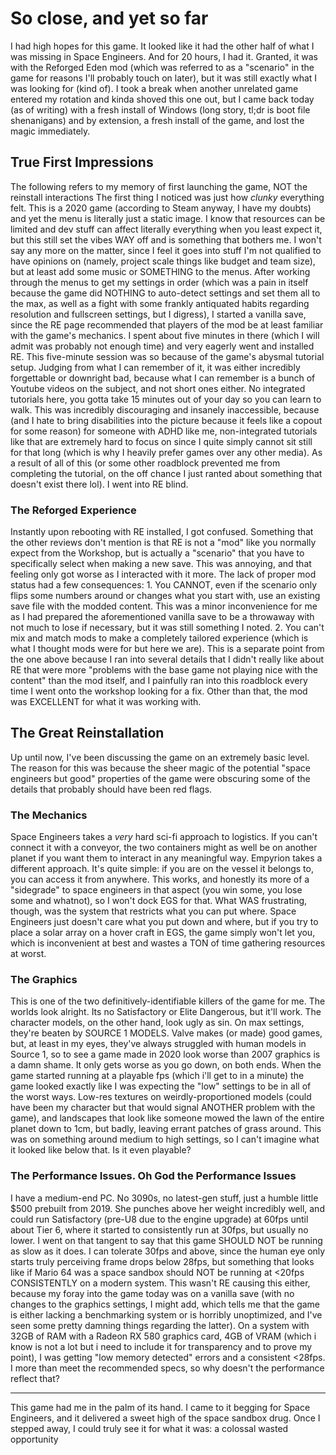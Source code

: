 <h1>So close, and yet so far</h1>
I had high hopes for this game. It looked like it had the other half of what I was missing in Space Engineers. And for 20 hours, I had it. Granted, it was with the Reforged Eden mod (which was referred to as a "scenario" in the game for reasons I'll probably touch on later), but it was still exactly what I was looking for (kind of). I took a break when another unrelated game entered my rotation and kinda shoved this one out, but I came back today (as of writing) with a fresh install of Windows (long story, tl;dr is boot file shenanigans) and by extension, a fresh install of the game, and lost the magic immediately.
<h2>True First Impressions</h2>

The following refers to my memory of first launching the game, NOT the reinstall interactions
The first thing I noticed was just how <i>clunky</i> everything felt. This is a 2020 game (according to Steam anyway, I have my doubts) and yet the menu is literally just a static image. I know that resources can be limited and dev stuff can affect literally everything when you least expect it, but this still set the vibes WAY off and is something that bothers me. I won't say any more on the matter, since I feel it goes into stuff I'm not qualified to have opinions on (namely, project scale things like budget and team size), but at least add some music or SOMETHING to the menus.
After working through the menus to get my settings in order (which was a pain in itself because the game did NOTHING to auto-detect settings and set them all to the max, as well as a fight with some frankly antiquated habits regarding resolution and fullscreen settings, but I digress), I started a vanilla save, since the RE page recommended that players of the mod be at least familiar with the game's mechanics. I spent about five minutes in there (which I will admit was probably not enough time) and very eagerly went and installed RE. This five-minute session was so because of the game's abysmal tutorial setup. Judging from what I can remember of it, it was either incredibly forgettable or downright bad, because what I can remember is a bunch of Youtube videos on the subject, and not short ones either. No integrated tutorials here, you gotta take 15 minutes out of your day so you can learn to walk. This was incredibly discouraging and insanely inaccessible, because (and I hate to bring disabilities into the picture because it feels like a copout for some reason) for someone with ADHD like me, non-integrated tutorials like that are extremely hard to focus on since I quite simply cannot sit still for that long (which is why I heavily prefer games over any other media). As a result of all of this (or some other roadblock prevented me from completing the tutorial, on the off chance I just ranted about something that doesn't exist there lol). I went into RE blind.
<h3>The Reforged Experience</h3>
Instantly upon rebooting with RE installed, I got confused. Something that the other reviews don't mention is that RE is not a "mod" like you normally expect from the Workshop, but is actually a "scenario" that you have to specifically select when making a new save. This was annoying, and that feeling only got worse as I interacted with it more. The lack of proper mod status had a few consequences:
1. You CANNOT, even if the scenario only flips some numbers around or changes what you start with, use an existing save file with the modded content. This was a minor inconvenience for me as I had prepared the aforementioned vanilla save to be a throwaway with not much to lose if necessary, but it was still something I noted.
2. You can't mix and match mods to make a completely tailored experience (which is what I thought mods were for but here we are). This is a separate point from the one above because I ran into several details that I didn't really like about RE that were more "problems with the base game not playing nice with the content" than the mod itself, and I painfully ran into this roadblock every time I went onto the workshop looking for a fix.
Other than that, the mod was EXCELLENT for what it was working with.
<h2>The Great Reinstallation</h2>

Up until now, I've been discussing the game on an extremely basic level. The reason for this was because the sheer magic of the potential "space engineers but good" properties of the game were obscuring some of the details that probably should have been red flags.
<h3>The Mechanics</h3>
Space Engineers takes a <i>very</i> hard sci-fi approach to logistics. If you can't connect it with a conveyor, the two containers might as well be on another planet if you want them to interact in any meaningful way. Empyrion takes a different approach. It's quite simple: if you are on the vessel it belongs to, you can access it from anywhere. This works, and honestly its more of a "sidegrade" to space engineers in that aspect (you win some, you lose some and whatnot), so I won't dock EGS for that. What WAS frustrating, though, was the system that restricts what you can put where. Space Engineers just doesn't care what you put down and where, but if you try to place a solar array on a hover craft in EGS, the game simply won't let you, which is inconvenient at best and wastes a TON of time gathering resources at worst.
<h3>The Graphics</h3>
This is one of the two definitively-identifiable killers of the game for me. The worlds look alright. Its no Satisfactory or Elite Dangerous, but it'll work. The character models, on the other hand, look ugly as sin. On max settings, they're beaten by SOURCE 1 MODELS. Valve makes (or made) good games, but, at least in my eyes, they've always struggled with human models in Source 1, so to see a game made in 2020 look worse than 2007 graphics is a damn shame. It only gets worse as you go down, on both ends. When the game started running at a playable fps (which i'll get to in a minute) the game looked exactly like I was expecting the "low" settings to be in all of the worst ways. Low-res textures on weirdly-proportioned models (could have been my character but that would signal ANOTHER problem with the game), and landscapes that look like someone mowed the lawn of the entire planet down to 1cm, but badly, leaving errant patches of grass around. This was on something around medium to high settings, so I can't imagine what it looked like below that. Is it even playable?
<h3>The Performance Issues. Oh God the Performance Issues</h3>
I have a medium-end PC. No 3090s, no latest-gen stuff, just a humble little $500 prebuilt from 2019. She punches above her weight incredibly well, and could run Satisfactory (pre-U8 due to the engine upgrade) at 60fps until about Tier 6, where it started to consistently run at 30fps, but usually no lower.
I went on that tangent to say that this game SHOULD NOT be running as slow as it does. I can tolerate 30fps and above, since the human eye only starts truly perceiving frame drops below 28fps, but something that looks like if Mario 64 was a space sandbox should NOT be running at &lt20fps CONSISTENTLY on a modern system. This wasn't RE causing this either, because my foray into the game today was on a vanilla save (with no changes to the graphics settings, I might add, which tells me that the game is either lacking a benchmarking system or is horribly unoptimized, and I've seen some pretty damning things regarding the latter).
On a system with 32GB of RAM with a Radeon RX 580 graphics card, 4GB of VRAM (which i know is not a lot but i need to include it for transparency and to prove my point), I was getting "low memory detected" errors and a consistent &lt28fps. I more than meet the recommended specs, so why doesn't the performance reflect that?
<hr></hr>
This game had me in the palm of its hand. I came to it begging for Space Engineers, and it delivered a sweet high of the space sandbox drug. Once I stepped away, I could truly see it for what it was: a colossal wasted opportunity